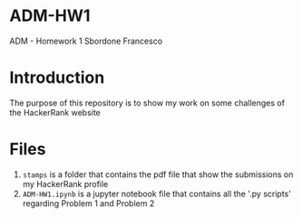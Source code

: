 # ADM-HW1
ADM - Homework 1 Sbordone Francesco 

# Introduction

The purpose of this repository is to show my work on some challenges of the HackerRank website 

# Files

1. `stamps` is a folder that contains the pdf file that show the submissions on my HackerRank profile
2. `ADM-HW1.ipynb` is a jupyter notebook file that contains all the '.py scripts' regarding Problem 1 and Problem 2
   

